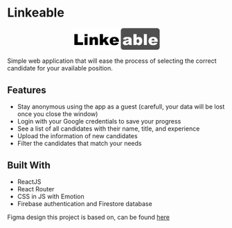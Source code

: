 # Linkeable

<p align="center">
  <img src="https://github.com/scribani/linkeable/blob/main/src/assets/logo.png?raw=true" alt="logo" width="200px">
</p>

Simple web application that will ease the process of selecting the correct candidate for your available position.

## Features

- Stay anonymous using the app as a guest (carefull, your data will be lost once you close the window)
- Login with your Google credentials to save your progress
- See a list of all candidates with their name, title, and experience
- Upload the information of new candidates
- Filter the candidates that match your needs

## Built With

- ReactJS
- React Router
- CSS in JS with Emotion
- Firebase authentication and Firestore database

Figma design this project is based on, can be found [here](https://www.figma.com/file/tpVB7JufCESN7Dy0RMBAJQ/Linkeable?node-id=1%3A3)
